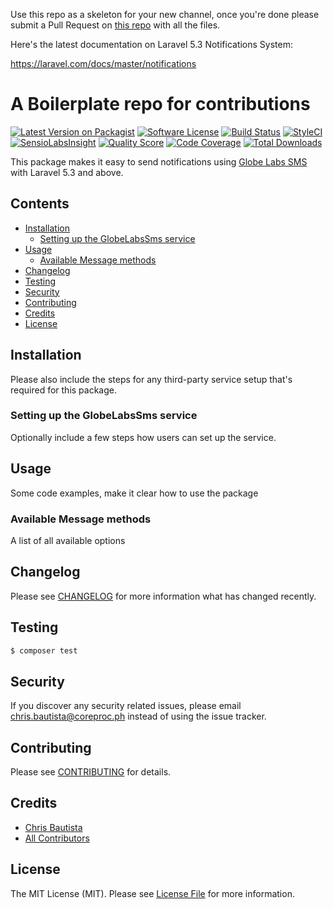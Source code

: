 Use this repo as a skeleton for your new channel, once you're done please submit a Pull Request on [this repo](https://github.com/laravel-notification-channels/new-channels) with all the files.

Here's the latest documentation on Laravel 5.3 Notifications System: 

https://laravel.com/docs/master/notifications

# A Boilerplate repo for contributions

[![Latest Version on Packagist](https://img.shields.io/packagist/v/laravel-notification-channels/laravel-notification-channel-globe-labs.svg?style=flat-square)](https://packagist.org/packages/laravel-notification-channels/laravel-notification-channel-globe-labs)
[![Software License](https://img.shields.io/badge/license-MIT-brightgreen.svg?style=flat-square)](LICENSE.md)
[![Build Status](https://img.shields.io/travis/laravel-notification-channels/laravel-notification-channel-globe-labs/master.svg?style=flat-square)](https://travis-ci.org/laravel-notification-channels/laravel-notification-channel-globe-labs)
[![StyleCI](https://styleci.io/repos/:style_ci_id/shield)](https://styleci.io/repos/:style_ci_id)
[![SensioLabsInsight](https://img.shields.io/sensiolabs/i/:sensio_labs_id.svg?style=flat-square)](https://insight.sensiolabs.com/projects/:sensio_labs_id)
[![Quality Score](https://img.shields.io/scrutinizer/g/laravel-notification-channels/laravel-notification-channel-globe-labs.svg?style=flat-square)](https://scrutinizer-ci.com/g/laravel-notification-channels/laravel-notification-channel-globe-labs)
[![Code Coverage](https://img.shields.io/scrutinizer/coverage/g/laravel-notification-channels/laravel-notification-channel-globe-labs/master.svg?style=flat-square)](https://scrutinizer-ci.com/g/laravel-notification-channels/laravel-notification-channel-globe-labs/?branch=master)
[![Total Downloads](https://img.shields.io/packagist/dt/laravel-notification-channels/laravel-notification-channel-globe-labs.svg?style=flat-square)](https://packagist.org/packages/laravel-notification-channels/laravel-notification-channel-globe-labs)

This package makes it easy to send notifications using [Globe Labs SMS](http://www.globelabs.com.ph/#!/developer/api/sms) with Laravel 5.3 and above.

## Contents

- [Installation](#installation)
	- [Setting up the GlobeLabsSms service](#setting-up-the-GlobeLabsSms-service)
- [Usage](#usage)
	- [Available Message methods](#available-message-methods)
- [Changelog](#changelog)
- [Testing](#testing)
- [Security](#security)
- [Contributing](#contributing)
- [Credits](#credits)
- [License](#license)


## Installation

Please also include the steps for any third-party service setup that's required for this package.

### Setting up the GlobeLabsSms service

Optionally include a few steps how users can set up the service.

## Usage

Some code examples, make it clear how to use the package

### Available Message methods

A list of all available options

## Changelog

Please see [CHANGELOG](CHANGELOG.md) for more information what has changed recently.

## Testing

``` bash
$ composer test
```

## Security

If you discover any security related issues, please email chris.bautista@coreproc.ph instead of using the issue tracker.

## Contributing

Please see [CONTRIBUTING](CONTRIBUTING.md) for details.

## Credits

- [Chris Bautista](https://github.com/chrisbjr)
- [All Contributors](../../contributors)

## License

The MIT License (MIT). Please see [License File](LICENSE.md) for more information.
